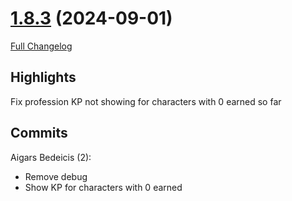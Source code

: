 # [1.8.3](https://github.com/sragia/Exlist/tree/1.8.3) (2024-09-01)

[Full Changelog](https://github.com/sragia/Exlist/compare/1.8.2...1.8.3)

## Highlights

 Fix profession KP not showing for characters with 0 earned so far 

## Commits

Aigars Bedeicis (2):

- Remove debug
- Show KP for characters with 0 earned

